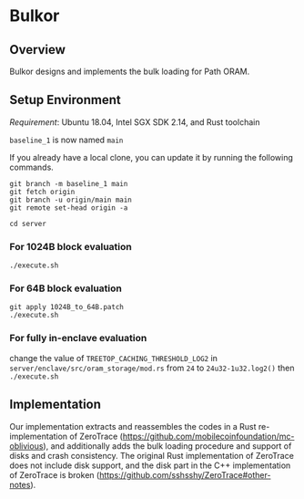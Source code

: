 Bulkor
===

## Overview

Bulkor designs and implements the bulk loading for Path ORAM. 

## Setup Environment

*Requirement*: Ubuntu 18.04, Intel SGX SDK 2.14, and Rust toolchain

`baseline_1` is now named `main`

If you already have a local clone, you can update it by running the following commands.
```
git branch -m baseline_1 main
git fetch origin
git branch -u origin/main main
git remote set-head origin -a
```

```
cd server
```

### For 1024B block evaluation

```
./execute.sh
```

### For 64B block evaluation 

```
git apply 1024B_to_64B.patch
./execute.sh
```

### For fully in-enclave evaluation

change the value of `TREETOP_CACHING_THRESHOLD_LOG2` in `server/enclave/src/oram_storage/mod.rs` from `24` to `24u32-1u32.log2()`
then `./execute.sh`

## Implementation

Our implementation extracts and reassembles the codes in a Rust re-implementation of ZeroTrace (https://github.com/mobilecoinfoundation/mc-oblivious), and additionally adds the bulk loading procedure and support of disks and crash consistency. The original Rust implementation of ZeroTrace does not include disk support, and the disk part in the C++ implementation of ZeroTrace is broken (https://github.com/sshsshy/ZeroTrace#other-notes).
